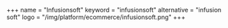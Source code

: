 +++
name = "Infusionsoft"
keyword = "infusionsoft"
alternative = "infusion soft"
logo = "/img/platform/ecommerce/infusionsoft.png"
+++
